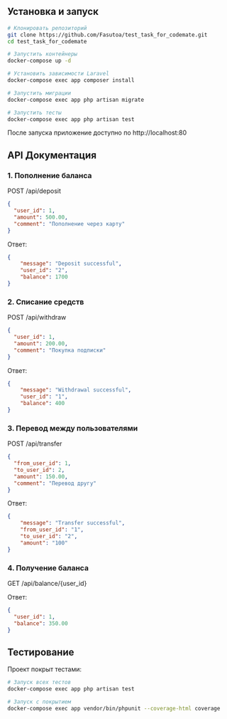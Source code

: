 ## Установка и запуск
```bash
# Клонировать репозиторий
git clone https://github.com/Fasutoa/test_task_for_codemate.git
cd test_task_for_codemate

# Запустить контейнеры
docker-compose up -d

# Установить зависимости Laravel
docker-compose exec app composer install

# Запустить миграции
docker-compose exec app php artisan migrate

# Запустить тесты
docker-compose exec app php artisan test
```

После запуска приложение доступно по http://localhost:80

## API Документация
### 1. Пополнение баланса
POST /api/deposit

```json
{
  "user_id": 1,
  "amount": 500.00,
  "comment": "Пополнение через карту"
}
```
Ответ:

```json
{
    "message": "Deposit successful",
    "user_id": "2",
    "balance": 1700
}
```
### 2. Списание средств
POST /api/withdraw

```json
{
  "user_id": 1,
  "amount": 200.00,
  "comment": "Покупка подписки"
}
```
Ответ:

```json
{
    "message": "Withdrawal successful",
    "user_id": "1",
    "balance": 400
}
```

### 3. Перевод между пользователями
POST /api/transfer

```json
{
  "from_user_id": 1,
  "to_user_id": 2,
  "amount": 150.00,
  "comment": "Перевод другу"
}
```
Ответ:

```json
{
    "message": "Transfer successful",
    "from_user_id": "1",
    "to_user_id": "2",
    "amount": "100"
}
```

### 4. Получение баланса
GET /api/balance/{user_id}

Ответ:

```json
{
  "user_id": 1,
  "balance": 350.00
}
```
## Тестирование

Проект покрыт тестами:

```bash
# Запуск всех тестов
docker-compose exec app php artisan test

# Запуск с покрытием
docker-compose exec app vendor/bin/phpunit --coverage-html coverage
```
